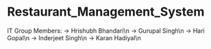 # Restaurant_Management_System
 IT Group Members:
-> Hrishubh Bhandari\n
-> Gurupal Singh\n
-> Hari Gopal\n
-> Inderjeet Singh\n
-> Karan Hadiyal\n
